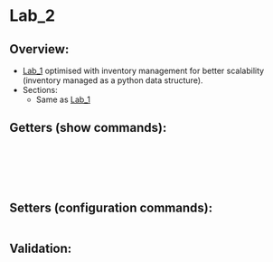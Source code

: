 # Lab_2

## Overview:
- [Lab_1](https://github.com/mab27/napalm/tree/master/labs/napalm-python/lab_1) optimised with inventory management for better scalability (inventory managed as a python data structure).
- Sections:
	- Same as [Lab_1](https://github.com/mab27/napalm/tree/master/labs/napalm-python/lab_1)

## Getters (show commands):

```
```

```
```

```
```

```
```

```
```

```
```

## Setters (configuration commands):

```
```

## Validation:

```
```

```
```

